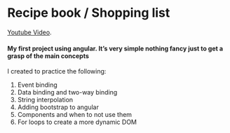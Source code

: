 # Recipe book / Shopping list
[Youtube Video](https://youtu.be/01rUtF1AYxY). 
#### My first project using angular. It’s very simple nothing fancy just to get a grasp of the main concepts
I created to practice the following:  
1.	Event binding 
2.	Data binding and two-way binding 
3.	String interpolation 
4.	Adding bootstrap to angular 
5.	Components and when to not use them 
6.	For loops to create a more dynamic DOM
